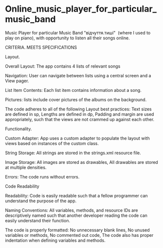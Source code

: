 # Online_music_player_for_particular_music_band
Music Player for particular Music Band "відчуття.тиші"  (where I used to play on piano), with opportunity to listen all their songs online.


CRITERIA.                           MEETS SPECIFICATIONS

Layout.

Overall Layout: The app contains 4 lists of relevant songs

Navigation: User can navigate between lists using a central screen and a View pager.

List Item Contents: Each list item contains information about a song.

Pictures: lists include cover pictures of the albums on the background.

The code adheres to all of the following Layout best practices: Text sizes are defined in sp, Lengths are defined in dp, Padding and margin are used appropriately, such that the views are not crammed up against each other.


Functionality.

Custom Adapter: App uses a custom adapter to populate the layout with views based on instances of the custom class.

String Storage: All strings are stored in the strings.xml resource file.

Image Storage: All images are stored as drawables, All drawables are stored at multiple densities.

Errors: The code runs without errors.


Code Readability

Readability: Code is easily readable such that a fellow programmer can understand the purpose of the app.

Naming Conventions: All variables, methods, and resource IDs are descriptively named such that another developer reading the code can easily understand their function.

The code is properly formatted: No unnecessary blank lines, No unused variables or methods, No commented out code, The code also has proper indentation when defining variables and methods.
